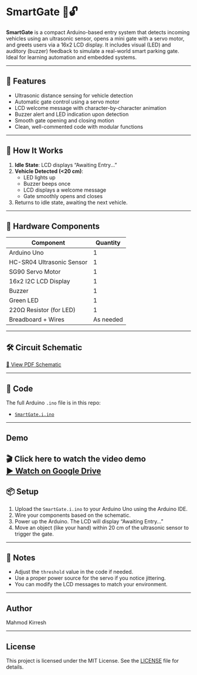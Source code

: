 
# SmartGate 🚗🔓

**SmartGate** is a compact Arduino-based entry system that detects incoming vehicles using an ultrasonic sensor, opens a mini gate with a servo motor, and greets users via a 16x2 LCD display. It includes visual (LED) and auditory (buzzer) feedback to simulate a real-world smart parking gate. Ideal for learning automation and embedded systems.

---

## 🎯 Features
- Ultrasonic distance sensing for vehicle detection
- Automatic gate control using a servo motor
- LCD welcome message with character-by-character animation
- Buzzer alert and LED indication upon detection
- Smooth gate opening and closing motion
- Clean, well-commented code with modular functions

---

## 🧠 How It Works
1. **Idle State**: LCD displays “Awaiting Entry...”
2. **Vehicle Detected (<20 cm)**:
   - LED lights up
   - Buzzer beeps once
   - LCD displays a welcome message
   - Gate smoothly opens and closes
3. Returns to idle state, awaiting the next vehicle.

---

## 🧩 Hardware Components
| Component           | Quantity |
|---------------------|----------|
| Arduino Uno         | 1        |
| HC-SR04 Ultrasonic Sensor | 1  |
| SG90 Servo Motor    | 1        |
| 16x2 I2C LCD Display| 1        |
| Buzzer              | 1        |
| Green LED           | 1        |
| 220Ω Resistor (for LED) | 1   |
| Breadboard + Wires  | As needed |

---

## 🛠️ Circuit Schematic
[📄 View PDF Schematic](SmartGate_Schematic.pdf)

---

## 💾 Code
The full Arduino `.ino` file is in this repo:
- [`SmartGate.i.ino`](SmartGate.i.ino)

---

## Demo

🎬 **Click here to watch the video demo**  
[▶️ Watch on Google Drive](https://drive.google.com/file/d/1yDplklDpdX-9Eut-AjtAmjA7VQzlC_tD/view?usp=drive_link)
---

## 📦 Setup
1. Upload the `SmartGate.i.ino` to your Arduino Uno using the Arduino IDE.
2. Wire your components based on the schematic.
3. Power up the Arduino. The LCD will display “Awaiting Entry...”
4. Move an object (like your hand) within 20 cm of the ultrasonic sensor to trigger the gate.

---

## 📌 Notes
- Adjust the `threshold` value in the code if needed.
- Use a proper power source for the servo if you notice jittering.
- You can modify the LCD messages to match your environment.

---

##  Author
 Mahmod Kirresh 

---

##  License
This project is licensed under the MIT License. See the [LICENSE](./LICENSE) file for details.

